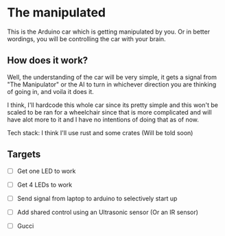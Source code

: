 # The manipulated

This is the Arduino car which is getting manipulated by you. Or in better wordings, you will be controlling the car with your brain.

## How does it work?
Well, the understanding of the car will be very simple, it gets a signal from "The Manipulator" or the AI to turn in whichever direction you are thinking of going in, and voila it does it. 

I think, I'll hardcode this whole car since its pretty simple and this won't be scaled to be ran for a wheelchair since that is more complicated and will have alot more to it and I have no intentions of doing that as of now. 

Tech stack: I think I'll use rust and some crates (Will be told soon)

## Targets
- [ ] Get one LED to work
- [ ] Get 4 LEDs to work
- [ ] Send signal from laptop to arduino to selectively start up 
- [ ] Add shared control using an Ultrasonic sensor (Or an IR sensor)
- [ ] Gucci

